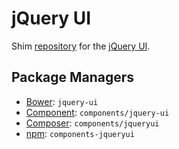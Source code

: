 jQuery UI
=========

Shim [repository](https://github.com/components/jqueryui) for the [jQuery UI](https://jqueryui.com).

Package Managers
----------------

* [Bower](https://bower.io/): `jquery-ui`
* [Component](https://github.com/component/component): `components/jquery-ui`
* [Composer](https://packagist.org/packages/components/jquery): `components/jqueryui`
* [npm](https://www.npmjs.com/): `components-jqueryui`